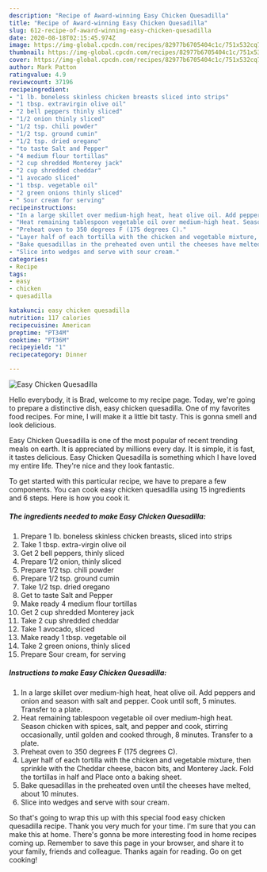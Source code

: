 ```yaml
---
description: "Recipe of Award-winning Easy Chicken Quesadilla"
title: "Recipe of Award-winning Easy Chicken Quesadilla"
slug: 612-recipe-of-award-winning-easy-chicken-quesadilla
date: 2020-08-18T02:15:45.974Z
image: https://img-global.cpcdn.com/recipes/82977b6705404c1c/751x532cq70/easy-chicken-quesadilla-recipe-main-photo.jpg
thumbnail: https://img-global.cpcdn.com/recipes/82977b6705404c1c/751x532cq70/easy-chicken-quesadilla-recipe-main-photo.jpg
cover: https://img-global.cpcdn.com/recipes/82977b6705404c1c/751x532cq70/easy-chicken-quesadilla-recipe-main-photo.jpg
author: Mark Patton
ratingvalue: 4.9
reviewcount: 37196
recipeingredient:
- "1 lb. boneless skinless chicken breasts sliced into strips"
- "1 tbsp. extravirgin olive oil"
- "2 bell peppers thinly sliced"
- "1/2 onion thinly sliced"
- "1/2 tsp. chili powder"
- "1/2 tsp. ground cumin"
- "1/2 tsp. dried oregano"
- "to taste Salt and Pepper"
- "4 medium flour tortillas"
- "2 cup shredded Monterey jack"
- "2 cup shredded cheddar"
- "1 avocado sliced"
- "1 tbsp. vegetable oil"
- "2 green onions thinly sliced"
- " Sour cream for serving"
recipeinstructions:
- "In a large skillet over medium-high heat, heat olive oil. Add peppers and onion and season with salt and pepper. Cook until soft, 5 minutes. Transfer to a plate."
- "Heat remaining tablespoon vegetable oil over medium-high heat. Season chicken with spices, salt, and pepper and cook, stirring occasionally, until golden and cooked through, 8 minutes. Transfer to a plate."
- "Preheat oven to 350 degrees F (175 degrees C)."
- "Layer half of each tortilla with the chicken and vegetable mixture, then sprinkle with the Cheddar cheese, bacon bits, and Monterey Jack. Fold the tortillas in half and Place onto a baking sheet."
- "Bake quesadillas in the preheated oven until the cheeses have melted, about 10 minutes."
- "Slice into wedges and serve with sour cream."
categories:
- Recipe
tags:
- easy
- chicken
- quesadilla

katakunci: easy chicken quesadilla 
nutrition: 117 calories
recipecuisine: American
preptime: "PT34M"
cooktime: "PT36M"
recipeyield: "1"
recipecategory: Dinner

---
```



![Easy Chicken Quesadilla](https://img-global.cpcdn.com/recipes/82977b6705404c1c/751x532cq70/easy-chicken-quesadilla-recipe-main-photo.jpg)

Hello everybody, it is Brad, welcome to my recipe page. Today, we're going to prepare a distinctive dish, easy chicken quesadilla. One of my favorites food recipes. For mine, I will make it a little bit tasty. This is gonna smell and look delicious.



Easy Chicken Quesadilla is one of the most popular of recent trending meals on earth. It is appreciated by millions every day. It is simple, it is fast, it tastes delicious. Easy Chicken Quesadilla is something which I have loved my entire life. They're nice and they look fantastic.


To get started with this particular recipe, we have to prepare a few components. You can cook easy chicken quesadilla using 15 ingredients and 6 steps. Here is how you cook it.

<!--inarticleads1-->

##### The ingredients needed to make Easy Chicken Quesadilla:

1. Prepare 1 lb. boneless skinless chicken breasts, sliced into strips
1. Take 1 tbsp. extra-virgin olive oil
1. Get 2 bell peppers, thinly sliced
1. Prepare 1/2 onion, thinly sliced
1. Prepare 1/2 tsp. chili powder
1. Prepare 1/2 tsp. ground cumin
1. Take 1/2 tsp. dried oregano
1. Get to taste Salt and Pepper
1. Make ready 4 medium flour tortillas
1. Get 2 cup shredded Monterey jack
1. Take 2 cup shredded cheddar
1. Take 1 avocado, sliced
1. Make ready 1 tbsp. vegetable oil
1. Take 2 green onions, thinly sliced
1. Prepare  Sour cream, for serving




<!--inarticleads2-->

##### Instructions to make Easy Chicken Quesadilla:

1. In a large skillet over medium-high heat, heat olive oil. Add peppers and onion and season with salt and pepper. Cook until soft, 5 minutes. Transfer to a plate.
1. Heat remaining tablespoon vegetable oil over medium-high heat. Season chicken with spices, salt, and pepper and cook, stirring occasionally, until golden and cooked through, 8 minutes. Transfer to a plate.
1. Preheat oven to 350 degrees F (175 degrees C).
1. Layer half of each tortilla with the chicken and vegetable mixture, then sprinkle with the Cheddar cheese, bacon bits, and Monterey Jack. Fold the tortillas in half and Place onto a baking sheet.
1. Bake quesadillas in the preheated oven until the cheeses have melted, about 10 minutes.
1. Slice into wedges and serve with sour cream.




So that's going to wrap this up with this special food easy chicken quesadilla recipe. Thank you very much for your time. I'm sure that you can make this at home. There's gonna be more interesting food in home recipes coming up. Remember to save this page in your browser, and share it to your family, friends and colleague. Thanks again for reading. Go on get cooking!
